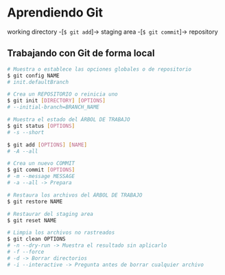 # Aprendiendo Git

working directory -[`$ git add`]-> staging area -[`$ git commit`]-> repository

## Trabajando con Git de forma local

```sh
# Muestra o establece las opciones globales o de repositorio
$ git config NAME
# init.defaultBranch
```

```sh
# Crea un REPOSITORIO o reinicia uno
$ git init [DIRECTORY] [OPTIONS]
# --initial-branch=BRANCH_NAME
```

```sh
# Muestra el estado del ÁRBOL DE TRABAJO
$ git status [OPTIONS]
# -s --short
```

```sh
$ git add [OPTIONS] [NAME]
# -A --all
```

```sh
# Crea un nuevo COMMIT
$ git commit [OPTIONS]
# -m --message MESSAGE
# -a --all -> Prepara 
```

```sh
# Restaura los archivos del ÁRBOL DE TRABAJO
$ git restore NAME
```

```sh
# Restaurar del staging area
$ git reset NAME
```

```sh
# Limpia los archivos no rastreados
$ git clean OPTIONS
# -n --dry-run -> Muestra el resultado sin aplicarlo
# -f --force
# -d -> Borrar directorios
# -i --interactive -> Pregunta antes de borrar cualquier archivo
```